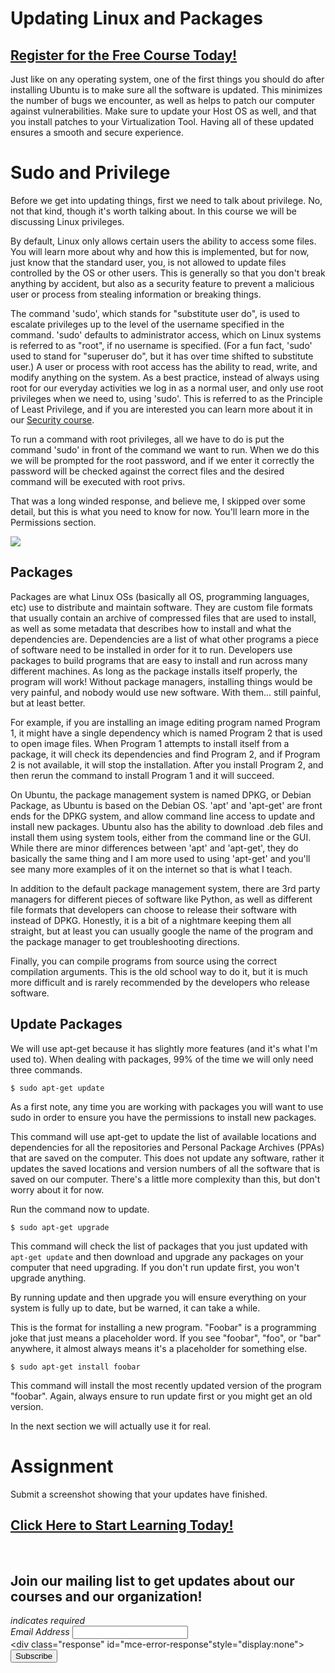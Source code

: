 # Updating Linux and Packages
##  [Register for the Free Course Today!](https://roppers.thinkific.com/courses/computing-fundamentals)
Just like on any operating system, one of the first things you should do after installing Ubuntu is to make sure all the software is updated. This minimizes the number of bugs we encounter, as well as helps to patch our computer against vulnerabilities. Make sure to update your Host OS as well, and that you install patches to your Virtualization Tool. Having all of these updated ensures a smooth and secure experience.

# Sudo and Privilege

Before we get into updating things, first we need to talk about privilege. No, not that kind, though it's worth talking about. In this course we will be discussing Linux privileges.

By default, Linux only allows certain users the ability to access some files. You will learn more about why and how this is implemented, but for now, just know that the standard user, you, is not allowed to update files controlled by the OS or other users. This is generally so that you don't break anything by accident, but also as a security feature to prevent a malicious user or process from stealing information or breaking things.

The command 'sudo', which stands for "substitute user do", is used to escalate privileges up to the level of the username specified in the command. 'sudo' defaults to administrator access,  which on Linux systems is referred to as "root", if no username is specified. (For  a fun fact, 'sudo' used to stand for "superuser do", but it has over time shifted to substitute user.) A user or process with root access has the ability to read, write, and modify anything on the system. As a best practice, instead of always using root for our everyday activities we log in as a normal user, and only use root privileges when we need to, using 'sudo'. This is referred to as the Principle of Least Privilege, and if you are interested you can learn more about it in our [Security course]($@ASSIGNVIEWBYID*894@$).

To run a command with root privileges, all we have to do is put the command 'sudo' in front of the command we want to run. When we do this we will be prompted for the root password, and if we enter it correctly the password will be checked against the correct files and the desired command will be executed with root privs.

That was a long winded response, and believe me, I skipped over some detail, but this is what you need to know for now. You'll learn more in the Permissions section.

[<img src="https://imgs.xkcd.com/comics/sandwich.png">](https://xkcd.com/149/)

## Packages

Packages are what Linux OSs (basically all OS, programming languages, etc) use to distribute and maintain software. They are custom file formats that usually contain an archive of compressed files that are used to install, as well as some metadata that describes how to install and what the dependencies are. Dependencies are a list of what other programs a piece of software need to be installed in order for it to run. Developers use packages to build programs that are easy to install and run across many different machines. As long as the package installs itself properly, the program will work! Without package managers, installing things would be very painful, and nobody would use new software. With them... still painful, but at least better. 

For example, if you are installing an image editing program named Program 1, it might have a single dependency which is named Program 2 that is used to open image files. When Program 1 attempts to install itself from a package, it will check its dependencies and find Program 2, and if Program 2 is not available, it will stop the installation. After you install Program 2, and then rerun the command to install Program 1 and it will succeed.

On Ubuntu, the package management system is named DPKG, or Debian Package, as Ubuntu is based on the Debian OS. 'apt' and 'apt-get' are front ends for the DPKG system, and allow command line access to update and install new packages. Ubuntu also has the ability to download .deb files and install them using system tools, either from the command line or the GUI. While there are minor differences between 'apt' and 'apt-get', they do basically the same thing and I am more used to using 'apt-get' and you'll see many more examples of it on the internet so that is what I teach. 

In addition to the default package management system, there are 3rd party managers for different pieces of software like Python, as well as different file formats that developers can choose to release their software with instead of DPKG. Honestly, it is a bit of a nightmare keeping them all straight, but at least you can usually google the name of the program and the package manager to get troubleshooting directions.

Finally, you can compile programs from source using the correct compilation arguments. This is the old school way to do it, but it is much more difficult and is rarely recommended by the developers who release software. 


## Update Packages

We will use apt-get because it has slightly more features (and it's what I'm used to). When dealing with packages, 99% of the time we will only need three commands.

``` 
$ sudo apt-get update
```
As a first note, any time you are working with packages you will want to use sudo in order to ensure you have the permissions to install new packages.

This command will use apt-get to update the list of available locations and dependencies for all the repositories and Personal Package Archives (PPAs) that are saved on the computer. This does not update any software, rather it updates the saved locations and version numbers of all the software that is saved on our computer. There's a little more complexity than this, but don't worry about it for now.

Run the command now to update.

``` 
$ sudo apt-get upgrade
```
This command will check the list of packages that you just updated with ```apt-get update``` and then download and  upgrade any packages on your computer that need upgrading. If you don't run update first, you won't upgrade anything.

By running update and then upgrade you will ensure everything on your system is fully up to date, but be warned, it can take a while. 

This is the format for installing a new program. "Foobar" is a programming joke that just means a placeholder word. If you see "foobar", "foo", or "bar" anywhere, it almost always means it's a placeholder for something else. 
``` 
$ sudo apt-get install foobar
```
This command will install the most recently updated version of the program "foobar". Again, always ensure to run update first or you might get an old version.

In the next section we will actually use it for real. 

# Assignment
Submit a screenshot showing that your updates have finished. 
##  [Click Here to Start Learning Today!](https://roppers.thinkific.com/courses/computing-fundamentals)
<br><div id="mc_embed_signup"><form action="https://gmail.us5.list-manage.com/subscribe/post?u=4d03cc5db483966f7e0fe17cc&amp;id=8d9620c4b7" method="post" id="mc-embedded-subscribe-form" name="mc-embedded-subscribe-form" class="validate" target="_blank" novalidate>  <div id="mc_embed_signup_scroll"><h2>Join our mailing list to get updates about our courses and our organization!</h2><div class="indicates-required"><span class="asterisk">*</span> indicates required</div><div class="mc-field-group">	<label for="mce-EMAIL">Email Address  <span class="asterisk">*</span></label>	<input type="email" value="" name="EMAIL" class="required email" id="mce-EMAIL"></div>	<div id="mce-responses" class="clear">		<div class="response" id="mce-error-response"style="display:none"></div>		<div class="response" id="mce-success-response" style="display:none"></div>	</div>    <!-- real people should not fill this in and expect good things - do not remove this or risk form bot signups-->    <div style="position: absolute; left: -5000px;" aria-hidden="true"><input type="text" name="b_4d03cc5db483966f7e0fe17cc_8d9620c4b7" tabindex="-1" value=""></div>    <div class="clear"><input type="submit" value="Subscribe" name="subscribe" id="mc-embedded-subscribe" class="button"></div>    </div></form></div><script type="text/javascript" src="//s3.amazonaws.com/downloads.mailchimp.com/js/mc-validate.js"></script><script type="text/javascript">(function($) {window.fnames = new Array(); window.ftypes = newArray();fnames[0]="EMAIL";ftypes[0]="email";}(jQuery));var $mcj = jQuery.noConflict(true);</script><!--End mc_embed_signup-->